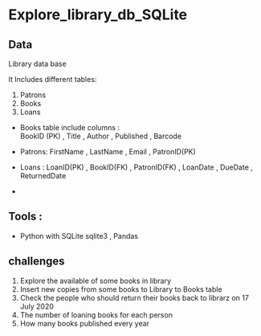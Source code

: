 # Explore_library_db_SQLite

## Data 
Library data base  

It Includes different tables: 

1. Patrons
2. Books
3. Loans

- Books table include columns :  
 BookID (PK)	 , Title , Author ,	Published , Barcode

- Patrons: FirstName ,	LastName ,	Email ,	PatronID(PK)

- Loans  : LoanID(PK)	 , BookID(FK) ,	PatronID(FK)	, LoanDate ,	DueDate	 , ReturnedDate
- 
## Tools : 
- Python with SQLite sqlite3 , Pandas 


## challenges

1. Explore the available of some books in library
2. Insert new copies from some books to Library to Books table 
3. Check the people who should return their books back to librarz on 17 July 2020
4. The number of loaning books for each person
5. How many books published every year  

